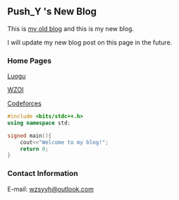 ## Push_Y 's New Blog

This is [my old blog](https://www.luogu.com.cn/blog/wzsyyh/) and this is my new blog.

I will update my new blog post on this page in the future.

### Home Pages

[Luogu](https://www.luogu.com.cn/user/135485)

[WZOI](https://wzoi.cc/users/5507)

[Codeforces](http://codeforces.com/profile/wzsyyh)

```cpp
#include <bits/stdc++.h>
using namespace std;

signed main(){
	cout<<"Welcome to my blog!";
	return 0;
}

```

### Contact Information

E-mail: wzsyyh@outlook.com
